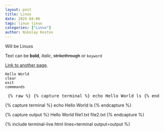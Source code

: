 ```yaml
---
layout: post
title: Linux
date: 2025-04-06
tags: linux linux
categories: ["Linux"]
author: Nikolay Kostov
---
```


Will be Linuxs

Text can be **bold**, _italic_, ~~strikethrough~~ or `keyword`

[Link to another page](./another-page.html).


```terminal
Hello World
clear
exit
commmands
```

<pre> {% raw %} {% capture terminal %} echo Hello World ls {% endcapture %} {% capture output %} Hello World file1.txt file2.txt {% endcapture %} {% include terminal-live.html lines=terminal output=output %} {% endraw %} </pre>

{% capture terminal %}
echo Hello World
ls
{% endcapture %}

{% capture output %}
Hello World
file1.txt  file2.txt
{% endcapture %}

{% include terminal-live.html lines=terminal output=output %}
